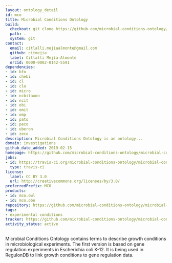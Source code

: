 ```yaml
---
layout: ontology_detail
id: mco
title: Microbial Conditions Ontology
build:
  checkout: git clone https://github.com/microbial-conditions-ontology/microbial-conditions-ontology.git
  path: .
  system: git
contact:
  email: citlalli.mejiaalmonte@gmail.com
  github: citmejia
  label: Citlalli Mejía-Almonte
  orcid: 0000-0002-0142-5591
dependencies:
- id: bfo
- id: chebi
- id: cl
- id: clo
- id: micro
- id: ncbitaxon
- id: ncit
- id: obi
- id: omit
- id: omp
- id: pato
- id: peco
- id: uberon
- id: zeco
description: Microbial Conditions Ontology is an ontology...
domain: investigations
github_date_added: 2019-02-15
homepage: https://github.com/microbial-conditions-ontology/microbial-conditions-ontology
jobs:
- id: https://travis-ci.org/microbial-conditions-ontology/microbial-conditions-ontology
  type: travis-ci
license:
  label: CC BY 3.0
  url: http://creativecommons.org/licenses/by/3.0/
preferredPrefix: MCO
products:
- id: mco.owl
- id: mco.obo
repository: https://github.com/microbial-conditions-ontology/microbial-conditions-ontology
tags:
- experimental conditions
tracker: https://github.com/microbial-conditions-ontology/microbial-conditions-ontology/issues
activity_status: active
---
```


Microbial Conditions Ontology contains terms to describe growth conditions in microbiological experiments. The first version is based on gene regulation experiments in Escherichia coli K-12. It is being used in RegulonDB to link growth conditions to gene regulation data.
